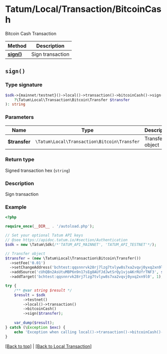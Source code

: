 # Tatum/Local/Transaction/BitcoinCash

Bitcoin Cash Transaction

Method | Description
------------- | -------------
[**sign()**](#sign) | Sign transaction

## `sign()`

### Type signature

```php
$sdk->{mainnet/testnet}()->local()->transaction()->bitcoinCash()->sign(
    ?\Tatum\Local\Transaction\Bitcoin\Transfer $transfer
): string
```

### Parameters

Name | Type | Description  | Notes
------------- | ------------- | ------------- | -------------
**$transfer** | `\Tatum\Local\Transaction\Bitcoin\Transfer` | Transfer object | 

### Return type

Signed transaction hex (`string`)

### Description

Sign transaction

### Example

```php
<?php

require_once(__DIR__ . '/autoload.php');

// Set your optional Tatum API keys
// @see https://apidoc.tatum.io/#section/Authentication
$sdk = new \Tatum\Sdk(/*'TATUM_API_MAINNET', 'TATUM_API_TESTNET'*/);

// Transfer object
$transfer = (new \Tatum\Local\Transaction\Bitcoin\Transfer())
  ->setFee('0.01')
  ->setChangeAddress('bchtest:qqsnnrvk28rj7lzg7tvlyw8s7xa2vqvj0yxq2xn9ld')
  ->addSource('cUhQBn2AsUtuMBP6n9n17sEg8AUfJdJwtSrQy1vjoAKrRUfrTNF3', str_repeat('0', 64), 0, '1010000000')
  ->addTarget('bchtest:qqsnnrvk28rj7lzg7tvlyw8s7xa2vqvj0yxq2xn9l0', 1);

try {
    /** @var string $result */
    $result = $sdk
        ->testnet()
        ->local()->transaction()
        ->bitcoinCash()
        ->sign($transfer);
    
    var_dump($result);
} catch (\Exception $exc) {
    echo 'Exception when calling local()->transaction()->bitcoinCash()->sign(): ', $exc->getMessage(), PHP_EOL;
}
```

[[Back to top]](#) | [[Back to Local Transaction]](../../index.md#local-transaction)

